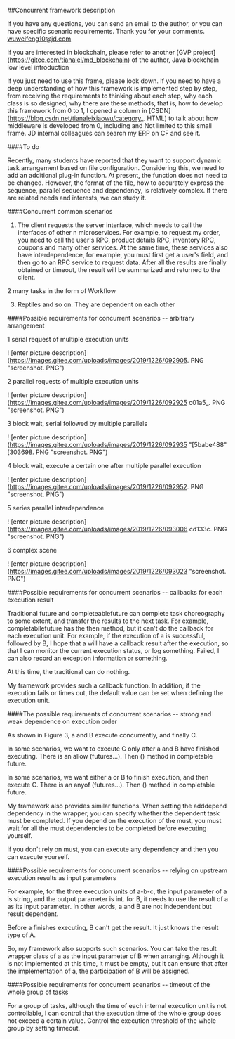 ##Concurrent framework description
 
 If you have any questions, you can send an email to the author, or you can have specific scenario requirements. Thank you for your comments. wuweifeng10@jd.com
 
 
 
 If you are interested in blockchain, please refer to another [GVP project] (https://gitee.com/tianalei/md_blockchain) of the author, Java blockchain low level introduction
 
 
 
 If you just need to use this frame, please look down. If you need to have a deep understanding of how this framework is implemented step by step, from receiving the requirements to thinking about each step, why each class is so designed, why there are these methods, that is, how to develop this framework from 0 to 1, I opened a column in [CSDN] (https://blog.csdn.net/tianaleixiaowu/category_. HTML) to talk about how middleware is developed from 0, including and Not limited to this small frame. JD internal colleagues can search my ERP on CF and see it.
 
 
 
 ####To do
 
 Recently, many students have reported that they want to support dynamic task arrangement based on file configuration. Considering this, we need to add an additional plug-in function. At present, the function does not need to be changed. However, the format of the file, how to accurately express the sequence, parallel sequence and dependency, is relatively complex. If there are related needs and interests, we can study it.
 
 
 
 ####Concurrent common scenarios
 
 1. The client requests the server interface, which needs to call the interfaces of other n microservices. For example, to request my order, you need to call the user's RPC, product details RPC, inventory RPC, coupons and many other services. At the same time, these services also have interdependence, for example, you must first get a user's field, and then go to an RPC service to request data. After all the results are finally obtained or timeout, the result will be summarized and returned to the client.
 
 
 
 2 many tasks in the form of Workflow
 
 
 
 3. Reptiles and so on. They are dependent on each other
 
 
 
 ####Possible requirements for concurrent scenarios -- arbitrary arrangement
 
 1 serial request of multiple execution units
 
 
 
 ! [enter picture description] (https://images.gitee.com/uploads/images/2019/1226/092905. PNG "screenshot. PNG")
 
 
 
 2 parallel requests of multiple execution units
 
 
 
 ! [enter picture description] (https://images.gitee.com/uploads/images/2019/1226/092925 c01a5_. PNG "screenshot. PNG")
 
 
 
 3 block wait, serial followed by multiple parallels
 
 
 
 ! [enter picture description] (https://images.gitee.com/uploads/images/2019/1226/092935 "[5babe488" [303698. PNG "screenshot. PNG")
 
 
 
 4 block wait, execute a certain one after multiple parallel execution
 
 
 
 ! [enter picture description] (https://images.gitee.com/uploads/images/2019/1226/092952. PNG "screenshot. PNG")
 
 
 
 5 series parallel interdependence
 
 
 
 ! [enter picture description] (https://images.gitee.com/uploads/images/2019/1226/093006 cd133c. PNG "screenshot. PNG")
 
 
 
 6 complex scene
 
 
 
 ! [enter picture description] (https://images.gitee.com/uploads/images/2019/1226/093023 "screenshot. PNG")
 
 
 
 ####Possible requirements for concurrent scenarios -- callbacks for each execution result
 
 Traditional future and completeablefuture can complete task choreography to some extent, and transfer the results to the next task. For example, completabilefuture has the then method, but it can't do the callback for each execution unit. For example, if the execution of a is successful, followed by B, I hope that a will have a callback result after the execution, so that I can monitor the current execution status, or log something. Failed, I can also record an exception information or something.
 
 
 
 At this time, the traditional can do nothing.
 
 
 
 My framework provides such a callback function. In addition, if the execution fails or times out, the default value can be set when defining the execution unit.
 
 
 
 ####The possible requirements of concurrent scenarios -- strong and weak dependence on execution order
 
 As shown in Figure 3, a and B execute concurrently, and finally C.
 
 
 
 In some scenarios, we want to execute C only after a and B have finished executing. There is an allow (futures...). Then () method in completable future.
 
 
 
 In some scenarios, we want either a or B to finish execution, and then execute C. There is an anyof (futures...). Then () method in completable future.
 
 
 
 My framework also provides similar functions. When setting the adddepend dependency in the wrapper, you can specify whether the dependent task must be completed. If you depend on the execution of the must, you must wait for all the must dependencies to be completed before executing yourself.
 
 
 
 If you don't rely on must, you can execute any dependency and then you can execute yourself.
 
 
 
 ####Possible requirements for concurrent scenarios -- relying on upstream execution results as input parameters
 
 For example, for the three execution units of a-b-c, the input parameter of a is string, and the output parameter is int. for B, it needs to use the result of a as its input parameter. In other words, a and B are not independent but result dependent.
 
 
 
 Before a finishes executing, B can't get the result. It just knows the result type of A.
 
 
 
 So, my framework also supports such scenarios. You can take the result wrapper class of a as the input parameter of B when arranging. Although it is not implemented at this time, it must be empty, but it can ensure that after the implementation of a, the participation of B will be assigned.
 
 
 
 ####Possible requirements for concurrent scenarios -- timeout of the whole group of tasks
 
 For a group of tasks, although the time of each internal execution unit is not controllable, I can control that the execution time of the whole group does not exceed a certain value. Control the execution threshold of the whole group by setting timeout.
 
 
